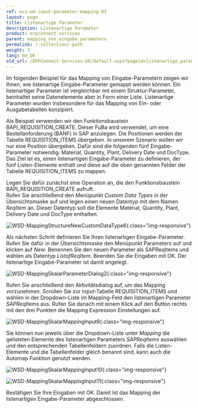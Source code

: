 ```yaml
---
ref: ecs-wd-input-parameter-mapping-03
layout: page
title: Listenartige Parameter
description: Listenartige Parameter
product: erpconnect-services
parent: mapping_von_eingabe_parametern
permalink: /:collection/:path
weight: 3
lang: de_DE
old_url: /ERPConnect-Services-DE/default.aspx?pageid=listenartige_parameter
---
```


Im folgenden Beispiel für das Mapping von Eingabe-Parametern zeigen wir Ihnen, wie listenartige Eingabe-Parameter gemappt werden können. Ein listenartiger Parameter ist vergleichbar mit einem Struktur-Parameter, beinhaltet seine Datenelemente aber in Form einer Liste. Listenartige Parameter wurden insbesondere für das Mapping von Ein- oder Ausgabetabellen konzipiert.  

Als Beispiel verwenden wir den Funktionsbaustein BAPI_REQUISITION_CREATE. Dieser FuBa wird verwendet, um eine Bestellanforderung (BANF) in SAP anzulegen. Die Positionen werden der Tabelle REQUISITION_ITEMS übergeben.
In unserem Szenario wollen wir nur eine Position übergeben. Dafür sind die folgenden fünf Eingabe-Parameter notwendig: Material, Quantity, Plant, Delivery Date und DocType. Das Ziel ist es, einen listenartigen Eingabe-Parameter zu definieren, der fünf Listen-Elemente enthält und diese auf die oben genannten Felder der Tabelle REQUISITION_ITEMS zu mappen.  

Legen Sie dafür zunächst eine Operation an, die den Funktionsbaustein BAPI_REQUISITION_CREATE aufruft. <br>
Rufen Sie anschließend den Menüpunkt *Custom Data Types* in der Übersichtsmaske auf und legen einen neuen Datentyp mit dem Namen *ReqItem* an. Dieser Datentyp soll die Elemente Material, Quantity, Plant, Delivery Date und DocType enthalten.   

![WSD-MappingStructureNewCustomDataType6](/img/content/WSD-MappingStructureNewCustomDataType6.png){:class="img-responsive"}

Als nächsten Schritt definieren Sie Ihren listenartigen Eingabe-Parameter. Rufen Sie dafür in der Übersichtsmaske den Menüpunkt Parameters auf und klicken auf *New*. Benennen Sie den neuen Parameter als SAPReqItems und wählen als Datentyp *ListofReqItem*. Beenden Sie die Eingaben mit OK. Der listenartige Eingabe-Parameter ist damit angelegt.

![WSD-MappingSkalarParameterDialog2](/img/content/WSD-MappingSkalarParameterDialog2.png){:class="img-responsive"}

Rufen Sie anschließend den Aktivitätsdialog auf, um das Mapping vorzunehmen. Scrollen Sie zur Input-Tabelle REQUISITION_ITEMS und wählen in der Dropdown-Liste im Mapping-Feld den listenartigen Parameter *SAPReqItems* aus. Rufen Sie danach mit einem Klick auf den Button rechts mit den drei Punkten die Mapping Expression Einstellungen auf.

![WSD-MappingSkalarMappingInput9](/img/content/WSD-MappingSkalarMappingInput9.png){:class="img-responsive"}

Sie können nun jeweils über die Dropdown-Liste unter *Mapping* die gelisteten Elemente des listenartigen Parameters *SAPReqItems* auswählen und den entsprechenden Tabellenfeldern zuordnen. Falls die Listen-Elemente und die Tabellenfelder gleich benannt sind, kann auch die Automap Funktion genutzt werden.  

![WSD-MappingSkalarMappingInput10](/img/content/WSD-MappingSkalarMappingInput10.png){:class="img-responsive"}

![WSD-MappingSkalarMappingInput11](/img/content/WSD-MappingSkalarMappingInput11.png){:class="img-responsive"}

Bestätigen Sie Ihre Eingaben mit OK. Damit Ist das Mapping der listenartigen Eingabe-Parameter abgeschlossen. 